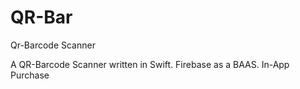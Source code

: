 # QR-Bar
Qr-Barcode Scanner

A QR-Barcode Scanner written in Swift. 
Firebase as a BAAS.
In-App Purchase
